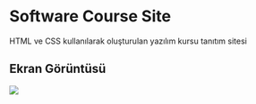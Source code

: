 
<h1> Software Course Site </h1>

HTML ve CSS kullanılarak oluşturulan yazılım kursu tanıtım sitesi

<h2> Ekran Görüntüsü </h2>

![](ekran.gif)